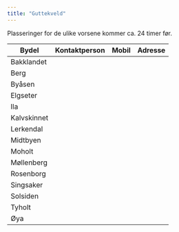 ```yaml
---
title: "Guttekveld"
---
```


Plasseringer for de ulike vorsene kommer ca. 24 timer før.

Bydel  | Kontaktperson  | Mobil  | Adresse
------------- | ------------- | ------------- | -------------
Bakklandet  |   |   | 
Berg  |   |   | 
Byåsen  |   |   | 
Elgseter  |   |   | 
Ila  |   |   | 
Kalvskinnet  |   |   | 
Lerkendal  |   |   | 
Midtbyen  |   |   | 
Moholt  |   |   | 
Møllenberg  |   |   | 
Rosenborg  |   |   | 
Singsaker  |   |   | 
Solsiden  |   |   | 
Tyholt  |   |   | 
Øya  |   |   |